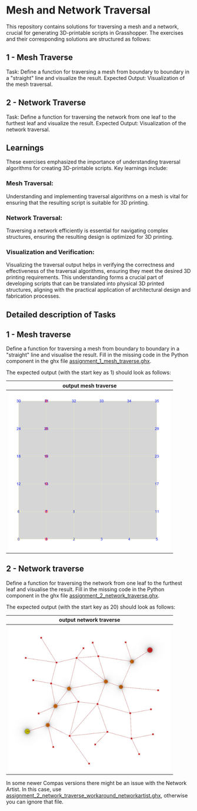 # Mesh and Network Traversal
This repository contains solutions for traversing a mesh and a network, crucial for generating 3D-printable scripts in Grasshopper. The exercises and their corresponding solutions are structured as follows:

## 1 - Mesh Traverse
Task: Define a function for traversing a mesh from boundary to boundary in a "straight" line and visualize the result.
Expected Output: Visualization of the mesh traversal.

## 2 - Network Traverse
Task: Define a function for traversing the network from one leaf to the furthest leaf and visualize the result.
Expected Output: Visualization of the network traversal.

## Learnings
These exercises emphasized the importance of understanding traversal algorithms for creating 3D-printable scripts. Key learnings include:

### Mesh Traversal:
Understanding and implementing traversal algorithms on a mesh is vital for ensuring that the resulting script is suitable for 3D printing.

### Network Traversal:
Traversing a network efficiently is essential for navigating complex structures, ensuring the resulting design is optimized for 3D printing.

### Visualization and Verification:
Visualizing the traversal output helps in verifying the correctness and effectiveness of the traversal algorithms, ensuring they meet the desired 3D printing requirements.
This understanding forms a crucial part of developing scripts that can be translated into physical 3D printed structures, aligning with the practical application of architectural design and fabrication processes.

## Detailed description of Tasks

## 1 - Mesh traverse

Define a function for traversing a mesh from boundary to boundary in a "straight" line and
visualise the result. Fill in the missing code in the Python component in the ghx file [assignment_1_mesh_traverse.ghx](assignment/assignment_1_mesh_traverse.ghx).

The expected output (with the start key as 1) should look as follows:

| output mesh traverse |
| ---- |
| <img src="images/mesh_traverse.jpeg" width="440px" a/> |

## 2 - Network traverse

Define a function for traversing the network from one leaf to the furthest leaf and visualise the result. 
Fill in the missing code in the Python component in the ghx file [assignment_2_network_traverse.ghx](assignment/assignment_2_network_traverse.ghx).

The expected output (with the start key as 20) should look as follows:

| output network traverse |
| ---- |
| <img src="images/network_traverse.jpeg" width="440px" a/> |

In some newer Compas versions there might be an issue with the Network Artist. In this case, use [assignment_2_network_traverse_workaround_networkartist.ghx](assignment/assignment_2_network_traverse_workaround_networkartist.ghx), otherwise you can ignore that file.
